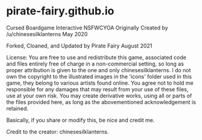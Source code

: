 # pirate-fairy.github.io

Cursed Boardgame Interactive NSFWCYOA
Originally Created by /u/chinesesilklanterns
May 2020

Forked, Cloaned, and Updated by Pirate Fairy
August 2021

License: You are free to use and redistribute this game, associated code and files entirely free of charge in a non-commercial setting, so long as proper attribution is given to the one and only chinesesilklanterns. 
I do not own the copyright to the illustrated images in the 'icons' folder used in this game, they belong to various artists found online.
You agree not to hold me responsible for any damages that may result from your use of these files, use at your own risk.
You may create derivative works, using all or parts of the files provided here, as long as the abovementioned acknowledgement is retained.

Basically, if you share or modify this, be nice and credit me.

Credit to the creator: chinesesilklanterns.